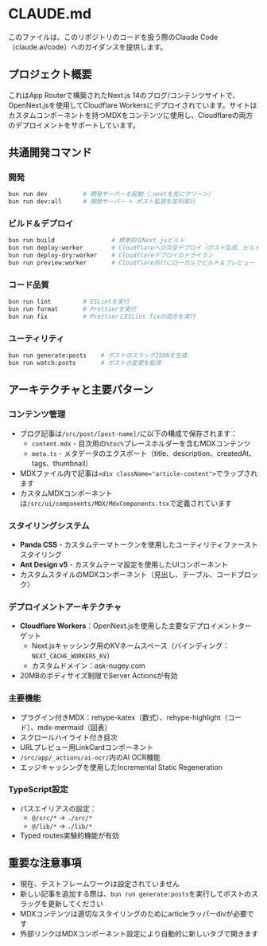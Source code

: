 # CLAUDE.md

このファイルは、このリポジトリのコードを扱う際のClaude Code（claude.ai/code）へのガイダンスを提供します。

## プロジェクト概要

これはApp Routerで構築されたNext.js 14のブログ/コンテンツサイトで、OpenNext.jsを使用してCloudflare Workersにデプロイされています。サイトはカスタムコンポーネントを持つMDXをコンテンツに使用し、Cloudflareの両方のデプロイメントをサポートしています。

## 共通開発コマンド

### 開発
```bash
bun run dev          # 開発サーバーを起動（.nextを先にクリーン）
bun run dev:all      # 開発サーバー + ポスト監視を並列実行
```

### ビルド＆デプロイ
```bash
bun run build                # 標準的なNext.jsビルド
bun run deploy:worker        # Cloudflareへの完全デプロイ（ポスト生成、ビルド、デプロイ）
bun run deploy-dry:worker    # Cloudflareデプロイのドライラン
bun run preview:worker       # Cloudflare向けにローカルでビルド＆プレビュー
```

### コード品質
```bash
bun run lint         # ESLintを実行
bun run format       # Prettierを実行
bun run fix          # PrettierとESLint fixの両方を実行
```

### ユーティリティ
```bash
bun run generate:posts    # ポストのスラッグJSONを生成
bun run watch:posts       # ポストの変更を監視
```

## アーキテクチャと主要パターン

### コンテンツ管理
- ブログ記事は`/src/post/[post-name]/`に以下の構成で保存されます：
  - `content.mdx` - 目次用の`%toc%`プレースホルダーを含むMDXコンテンツ
  - `meta.ts` - メタデータのエクスポート（title、description、createdAt、tags、thumbnail）
- MDXファイル内で記事は`<div className="article-content">`でラップされます
- カスタムMDXコンポーネントは`/src/ui/components/MDX/MdxComponents.tsx`で定義されています

### スタイリングシステム
- **Panda CSS** - カスタムテーマトークンを使用したユーティリティファーストスタイリング
- **Ant Design v5** - カスタムテーマ設定を使用したUIコンポーネント
- カスタムスタイルのMDXコンポーネント（見出し、テーブル、コードブロック）

### デプロイメントアーキテクチャ
- **Cloudflare Workers**：OpenNext.jsを使用した主要なデプロイメントターゲット
  - Next.jsキャッシング用のKVネームスペース（バインディング：`NEXT_CACHE_WORKERS_KV`）
  - カスタムドメイン：ask-nugey.com
- 20MBのボディサイズ制限でServer Actionsが有効

### 主要機能
- プラグイン付きMDX：rehype-katex（数式）、rehype-highlight（コード）、mdx-mermaid（図表）
- スクロールハイライト付き目次
- URLプレビュー用LinkCardコンポーネント
- `/src/app/_actions/ai-ocr/`内のAI OCR機能
- エッジキャッシングを使用したIncremental Static Regeneration

### TypeScript設定
- パスエイリアスの設定：
  - `@/src/*` → `./src/*`
  - `@/lib/*` → `./lib/*`
- Typed routes実験的機能が有効

## 重要な注意事項
- 現在、テストフレームワークは設定されていません
- 新しい記事を追加する際は、`bun run generate:posts`を実行してポストのスラッグを更新してください
- MDXコンテンツは適切なスタイリングのためにarticleラッパーdivが必要です
- 外部リンクはMDXコンポーネント設定により自動的に新しいタブで開きます
